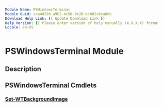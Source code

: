 ```yaml
---
Module Name: PSWindowsTerminal
Module Guid: cea4d20d-a9b5-4c50-9c28-bc0d2c84a6db
Download Help Link: {{ Update Download Link }}
Help Version: {{ Please enter version of help manually (X.X.X.X) format }}
Locale: en-US
---
```


# PSWindowsTerminal Module
## Description


## PSWindowsTerminal Cmdlets
### [Set-WTBackgroundImage](Set-WTBackgroundImage.md)


